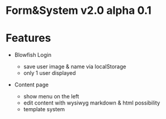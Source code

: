 # Form&System v2.0 alpha 0.1

# Features
- Blowfish Login 
	- save user image & name via localStorage
	- only 1 user displayed

- Content page
	- show menu on the left
	- edit content with wysiwyg markdown & html possibility
	- template system




